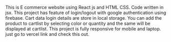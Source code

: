 This is E commerce website using React js and HTML CSS.
Code written in jsx.
This project has feature of login/logout with google authentication using firebase.
Cart data login details are store in local storage.
You can add the product to cartlist by selecting color or quantity and the same will be displayed at cartlist.
This project is fully responsive for mobile and laptop.
just go to vercel link and check this out.
